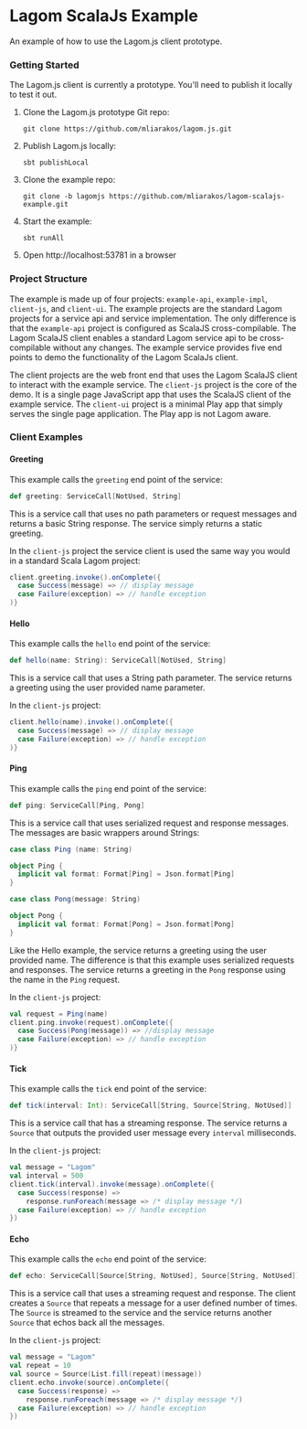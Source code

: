 # Lagom ScalaJs Example

An example of how to use the Lagom.js client prototype.

### Getting Started

The Lagom.js client is currently a prototype. You'll need to publish it locally to test it out.

1. Clone the Lagom.js prototype Git repo:

   ```
   git clone https://github.com/mliarakos/lagom.js.git
   ```
1. Publish Lagom.js locally:

   ```
   sbt publishLocal
   ```
1. Clone the example repo:

   ```
   git clone -b lagomjs https://github.com/mliarakos/lagom-scalajs-example.git
   ```
1. Start the example:

   ```
   sbt runAll
   ```
1. Open http://localhost:53781 in a browser

### Project Structure

The example is made up of four projects: `example-api`, `example-impl`, `client-js`, and `client-ui`. The example projects are the standard Lagom projects for a service api and service implementation. The only difference is that the `example-api` project is configured as ScalaJS cross-compilable. The Lagom ScalaJS client enables a standard Lagom service api to be cross-compilable without any changes. The example service provides five end points to demo the functionality of the Lagom ScalaJs client.

The client projects are the web front end that uses the Lagom ScalaJS client to interact with the example service. The `client-js` project is the core of the demo. It is a single page JavaScript app that uses the ScalaJS client of the example service. The `client-ui` project is a minimal Play app that simply serves the single page application. The Play app is not Lagom aware.

### Client Examples

#### Greeting

This example calls the `greeting` end point of the service:

```scala
def greeting: ServiceCall[NotUsed, String]
```

This is a service call that uses no path parameters or request messages and returns a basic String response. The service simply returns a static greeting.

In the `client-js` project the service client is used the same way you would in a standard Scala Lagom project:

```scala
client.greeting.invoke().onComplete({
  case Success(message) => // display message
  case Failure(exception) => // handle exception
)}
``` 

#### Hello

This example calls the `hello` end point of the service:

```scala
def hello(name: String): ServiceCall[NotUsed, String]
```

This is a service call that uses a String path parameter. The service returns a greeting using the user provided name parameter.

In the `client-js` project:

```scala
client.hello(name).invoke().onComplete({
  case Success(message) => // display message
  case Failure(exception) => // handle exception
)}
```

#### Ping

This example calls the `ping` end point of the service:

```scala
def ping: ServiceCall[Ping, Pong]
```

This is a service call that uses serialized request and response messages. The messages are basic wrappers around Strings:

```scala
case class Ping (name: String)

object Ping {
  implicit val format: Format[Ping] = Json.format[Ping]
}

case class Pong(message: String)

object Pong {
  implicit val format: Format[Pong] = Json.format[Pong]
}
```

Like the Hello example, the service returns a greeting using the user provided name. The difference is that this example uses serialized requests and responses. The service returns a greeting in the `Pong` response using the name in the `Ping` request.

In the `client-js` project:

```scala
val request = Ping(name)
client.ping.invoke(request).onComplete({
  case Success(Pong(message)) => //display message
  case Failure(exception) => // handle exception
)}
```

#### Tick

This example calls the `tick` end point of the service:

```scala
def tick(interval: Int): ServiceCall[String, Source[String, NotUsed]]
```

This is a service call that has a streaming response. The service returns a `Source` that outputs the provided user message every `interval` milliseconds.

In the `client-js` project:

```scala
val message = "Lagom"
val interval = 500
client.tick(interval).invoke(message).onComplete({
  case Success(response) => 
    response.runForeach(message => /* display message */)
  case Failure(exception) => // handle exception
})
```

#### Echo

This example calls the `echo` end point of the service:

```scala
def echo: ServiceCall[Source[String, NotUsed], Source[String, NotUsed]]
```

This is a service call that uses a streaming request and response. The client creates a `Source` that repeats a message for a user defined number of times. The `Source` is streamed to the service and the service returns another `Source` that echos back all the messages.

In the `client-js` project:

```scala
val message = "Lagom"
val repeat = 10
val source = Source(List.fill(repeat)(message))
client.echo.invoke(source).onComplete({
  case Success(response) => 
    response.runForeach(message => /* display message */)
  case Failure(exception) => // handle exception
})
```
